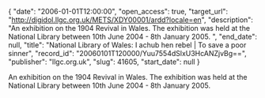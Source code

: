 {
  "date": "2006-01-01T12:00:00", 
  "open_access": true, 
  "target_url": "http://digidol.llgc.org.uk/METS/XDY00001/ardd?locale=en", 
  "description": "An exhibition on the 1904 Revival in Wales. The exhibition was held at the National Library between 10th June 2004 - 8th January 2005. ", 
  "end_date": null, 
  "title": "National Library of Wales: I achub hen rebel | To save a poor sinner", 
  "record_id": "20060101T120000/Yuu7554dSlxU3HcANZjvBg==", 
  "publisher": "llgc.org.uk", 
  "slug": 41605, 
  "start_date": null
}

An exhibition on the 1904 Revival in Wales. The exhibition was held at the National Library between 10th June 2004 - 8th January 2005. 